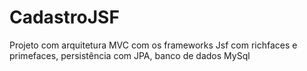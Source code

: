 # CadastroJSF
Projeto com arquitetura MVC com os frameworks Jsf com richfaces e primefaces, persistência com JPA, banco de dados MySql
